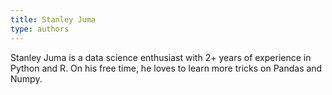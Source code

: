 ```yaml
---
title: Stanley Juma
type: authors
---
```

Stanley Juma is a data science enthusiast with 2+ years of experience in Python and R. On his free time, he loves to learn more tricks on Pandas and Numpy.
